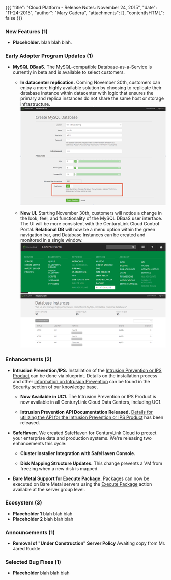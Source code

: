 {{{
"title": "Cloud Platform - Release Notes: November 24, 2015",
"date": "11-24-2015",
"author": "Mary Cadera",
"attachments": [],
"contentIsHTML": false
}}}

### New Features (1)

* __Placeholder.__ blah blah blah.  
 

### Early Adopter Program Updates (1)

* __MySQL DBaaS.__ The MySQL-compatible Database-as-a-Service is currently in beta and is available to select customers.   

  * __In datacenter replication.__ Coming November 30th, customers can enjoy a more highly available solution by choosing to replicate their database instance within datacenter with logic that ensures the primary and replica instances do not share the same host or storage infrastructure.
  ![In DC Replication](../images/2015-11-24_releasenotes2.png)
  
  * __New UI.__ Starting November 30th, customers will notice a change in the look, feel, and functionality of the MySQL DBaaS user interface. The UI will be more consistent with the CenturyLink Cloud Control Portal. __Relational DB__ will now be a menu option within the green navigation bar, and Database Instances can be created and monitored in a single window.
  ![Navigation](../images/2015-11-24_releasenotes1.png)
  ![DB Instances](../images/2015-11-24_releasenotes3.png)


### Enhancements (2)

* __Intrusion Prevention/IPS.__ Installation of the [Intrusion Prevention or IPS Product](https://www.ctl.io/intrusion-prevention-service/) can be done via blueprint.  Details on the installation process and other [information on Intrusion Prevention](https://www.ctl.io/knowledge-base/security/#1) can be found in the Security section of our knowledge base.

  * __Now Available in UC1.__ The Intrusion Prevention or IPS Product is now available in all CenturyLink Cloud Data Centers, including UC1.

  * __Intrusion Prevention API Documentation Released.__ [Details for utilizing the API for the Intrusion Prevention or IPS Product](https://www.ctl.io/knowledge-base/security/ips-api/) has been released.

* __SafeHaven__. We created SafeHaven for CenturyLink Cloud to protect your enterprise data and production systems. We're releasing two enhancements this cycle:

  * __Cluster Installer Integration with SafeHaven Console.__ 

  * __Disk Mapping Structure Updates.__ This change prevents a VM from freezing when a new disk is mapped.

* __Bare Metal Support for Execute Package.__ Packages can now be executed on Bare Metal servers using the [Execute Package](https://www.ctl.io/knowledge-base/servers/using-group-tasks-to-install-software-and-run-scripts-on-groups/) action available at the server group level.
  
### Ecosystem (3)

* __Placeholder 1__ blah blah blah
* __Placeholder 2__ blah blah blah

### Announcements (1)

* __Removal of "Under Construction" Server Policy__ Awaiting copy from Mr. Jared Ruckle

### Selected Bug Fixes (1)

* __Placeholder__ blah blah blah

